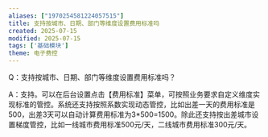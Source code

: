 ```yaml
---
aliases: ["1970254581224057515"]
title: 支持按城市、日期、部门等维度设置费用标准吗
created: 2025-07-15
modified: 2025-07-15
tags: ['基础模块']
theme: 电子费控
---
```


Q：支持按城市、日期、部门等维度设置费用标准吗？

A：支持。可以在后台设置点击【费用标准】菜单，可按照业务要求自定义维度实现标准的管控。系统还支持按照系数实现动态管控，比如出差一天的费用标准是500，出差3天可以自动计算费用标准为3\*500=1500。除此还支持按出差城市设置梯度管控，比如一线城市费用标准500元/天，二线城市费用标准300元/天。